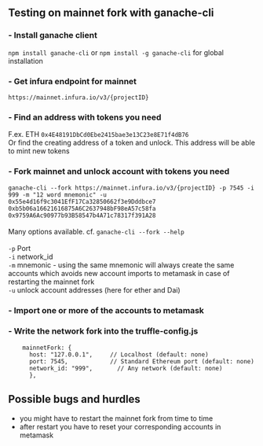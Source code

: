 ## Testing on mainnet fork with ganache-cli

### - Install ganache client <br>
`npm install ganache-cli` or
`npm install -g ganache-cli` for global installation

### - Get infura endpoint for mainnet <br>
`https://mainnet.infura.io/v3/{projectID}`

### - Find an address with tokens you need <br>
F.ex. ETH `0x4E48191DbCd0Ebe2415bae3e13C23e8E71f4dB76` <br>
Or find the creating address of a token and unlock. This address will be able to mint new tokens

### - Fork mainnet and unlock account with tokens you need <br>
```ganache-cli --fork https://mainnet.infura.io/v3/{projectID} -p 7545 -i 999 -m "12 word mnemonic" -u 0x55e4d16f9c3041EfF17Ca32850662f3e9Dddbce7 0xb5b06a16621616875A6C2637948bF98eA57c58fa 0x9759A6Ac90977b93B58547b4A71c78317f391A28``` <br>
 <br>
Many options available. cf. `ganache-cli --fork --help` <br>
 <br>
`-p` Port <br>
`-i` network_id <br>
`-m` mnemonic - using the same mnemonic will always create the same accounts which avoids new account imports to metamask in case of restarting the mainnet fork <br>
`-u` unlock account addresses (here for ether and Dai)

### - Import one or more of the accounts to metamask

### - Write the network fork into the truffle-config.js <br>
```
    mainnetFork: {
      host: "127.0.0.1",     // Localhost (default: none)
      port: 7545,            // Standard Ethereum port (default: none)
      network_id: "999",       // Any network (default: none)
      },
```

## Possible bugs and hurdles
- you might have to restart the mainnet fork from time to time
- after restart you have to reset your corresponding accounts in metamask
